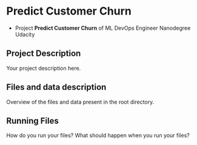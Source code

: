 # Predict Customer Churn

- Project **Predict Customer Churn** of ML DevOps Engineer Nanodegree Udacity
## Project Description
Your project description here.

## Files and data description
Overview of the files and data present in the root directory.

## Running Files
How do you run your files? What should happen when you run your files?
